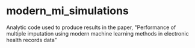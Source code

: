 # modern_mi_simulations
Analytic code used to produce results in the paper, "Performance of multiple imputation using modern machine learning methods in electronic health records data"
